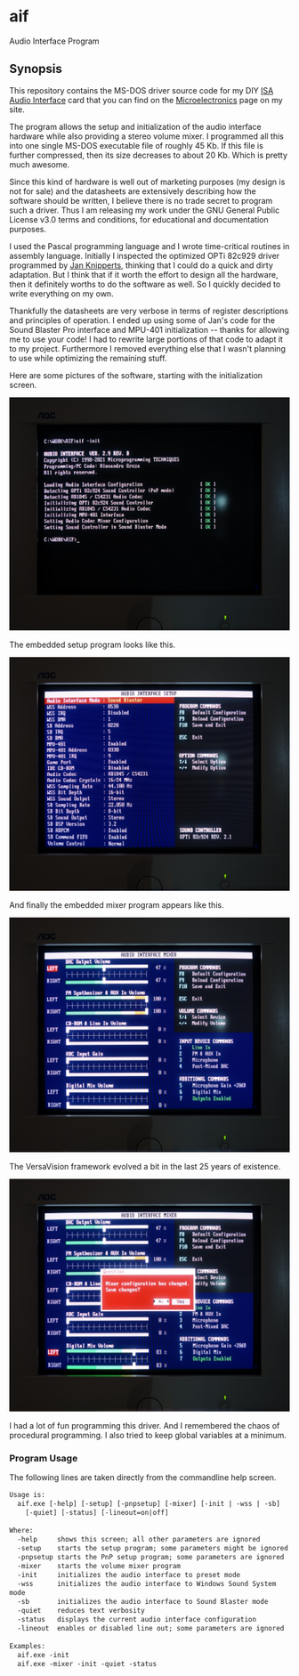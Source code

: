 # aif

Audio Interface Program

## Synopsis
This repository contains the MS-DOS driver source code for my DIY [ISA Audio Interface](http://www.alexandrugroza.ro/microelectronics/system-design/isa-audio-interface/index.html) card that you can find on the [Microelectronics](http://www.alexandrugroza.ro/microelectronics/index.html) page on my site.

The program allows the setup and initialization of the audio interface hardware while also providing a stereo volume mixer. I programmed all this into one single MS-DOS executable file of roughly 45 Kb. If this file is further compressed, then its size decreases to about 20 Kb. Which is pretty much awesome.

Since this kind of hardware is well out of marketing purposes (my design is not for sale) and the datasheets are extensively describing how the software should be written, I believe there is no trade secret to program such a driver. Thus I am releasing my work under the GNU General Public License v3.0 terms and conditions, for educational and documentation purposes.

I used the Pascal programming language and I wrote time-critical routines in assembly language. Initially I inspected the optimized OPTi 82c929 driver programmed by [Jan Knipperts](https://github.com/JKnipperts), thinking that I could do a quick and dirty adaptation. But I think that if it worth the effort to design all the hardware, then it definitely worths to do the software as well. So I quickly decided to write everything on my own.

Thankfully the datasheets are very verbose in terms of register descriptions and principles of operation. I ended up using some of Jan's code for the Sound Blaster Pro interface and MPU-401 initialization -- thanks for allowing me to use your code! I had to rewrite large portions of that code to adapt it to my project. Furthermore I removed everything else that I wasn't planning to use while optimizing the remaining stuff.

Here are some pictures of the software, starting with the initialization screen.

![Audio Interface](https://github.com/agroza/aif/blob/master/images/isa-audio-interface-driver1.jpg?raw=true)

The embedded setup program looks like this.

![Audio Interface](https://github.com/agroza/aif/blob/master/images/isa-audio-interface-driver2.jpg?raw=true)

And finally the embedded mixer program appears like this.

![Audio Interface](https://github.com/agroza/aif/blob/master/images/isa-audio-interface-driver3.jpg?raw=true)

The VersaVision framework evolved a bit in the last 25 years of existence.

![Audio Interface](https://github.com/agroza/aif/blob/master/images/isa-audio-interface-driver4.jpg?raw=true)

I had a lot of fun programming this driver. And I remembered the chaos of procedural programming. I also tried to keep global variables at a minimum.

### Program Usage

The following lines are taken directly from the commandline help screen.

```
Usage is:
  aif.exe [-help] [-setup] [-pnpsetup] [-mixer] [-init | -wss | -sb]
    [-quiet] [-status] [-lineout=on|off]

Where:
  -help     shows this screen; all other parameters are ignored
  -setup    starts the setup program; some parameters might be ignored
  -pnpsetup starts the PnP setup program; some parameters are ignored
  -mixer    starts the volume mixer program
  -init     initializes the audio interface to preset mode
  -wss      initializes the audio interface to Windows Sound System mode
  -sb       initializes the audio interface to Sound Blaster mode
  -quiet    reduces text verbosity
  -status   displays the current audio interface configuration
  -lineout  enables or disabled line out; some parameters are ignored

Examples:
  aif.exe -init
  aif.exe -mixer -init -quiet -status
```
